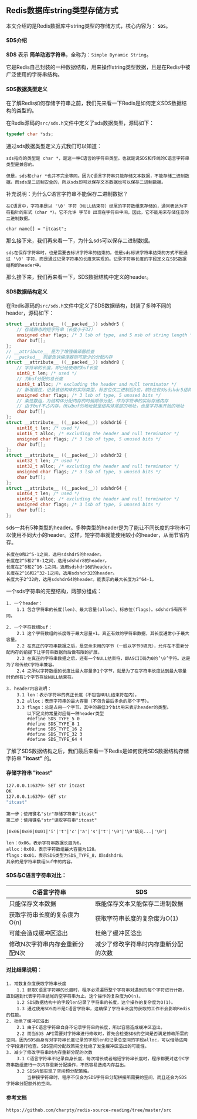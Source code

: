 ## Redis数据库string类型存储方式

本文介绍的是Redis数据库中string类型的存储方式，核心内容为： **`SDS`**。

#### SDS介绍

**SDS** 表示 **简单动态字符串**，全称为：`Simple Dynamic String`。

它是Redis自己封装的一种数据结构，用来操作string类型数据，且是在Redis中被广泛使用的字符串结构。

#### SDS数据类型定义

在了解Redis如何存储字符串之前，我们先来看一下Redis是如何定义SDS数据结构的类型的。

在Redis源码的`src/sds.h`文件中定义了sds数据类型，源码如下：

```C
typedef char *sds;
```

通过sds数据类型定义方式我们可以知道：

```
sds指向的类型是 char *，是这一种C语言的字符串类型。也就是说SDS和传统的C语言字符串类型是兼容的。
```

```
但是，sds和char *也并不完全等同。因为C语言字符串只能存储文本数据，不能存储二进制数据。而sds是二进制安全的，所以sds即可以保存文本数据也可以保存二进制数据。
```

补充说明：为什么C语言字符串不能保存二进制数据？

```
在C语言中，字符串是以 '\0' 字符（NULL结束符）结尾的字符数组来存储的，通常表达为字符指针的形式（char *）。它不允许 字节0 出现在字符串中间，因此，它不能用来存储任意的二进制数据。

char name[] = "itcast";
```

那么接下来，我们再来看一下，为什么sds可以保存二进制数据。

```
sds在保存字符串时，也是需要去标识字符串的结束的。但是sds标识字符串结束的方式不是通过 '\0' 字符，而是通过记录字符串的长度来实现的。记录字符串长度的字段定义在SDS数据结构的header中。
```

那么接下来，我们再来看一下，SDS数据结构中定义的header。

#### SDS数据结构定义

在Redis源码的`src/sds.h`文件中定义了SDS数据结构，封装了多种不同的header，源码如下：

```c
struct __attribute__ ((__packed__)) sdshdr5 {
	// 存储静态的短字符串（长度小于32）
    unsigned char flags; /* 3 lsb of type, and 5 msb of string length */
    char buf[];
};
// __attribute__ 是为了增强编译器检查
// __packed__ 则是告诉编译器则可能少的分配内存
struct __attribute__ ((__packed__)) sdshdr8 {
    // 字符串的长度，即已经使用的buf长度
    uint8_t len; /* used */
    // 为buf分配的总长度
    uint8_t alloc; /* excluding the header and null terminator */
    // 新增属性，记录该结构体的实际类型，标志位仅二进制后3位，前5位仅对sdshdr5结构体有用
    unsigned char flags; /* 3 lsb of type, 5 unused bits */
    // 柔性数组，为结构体分配内存的时候顺带分配，作为字符串的实际存储内存
    // 由于buf不占内存，所以buf的地址就是结构体尾部的地址，也是字符串开始的地址
    char buf[];
};
struct __attribute__ ((__packed__)) sdshdr16 {
    uint16_t len; /* used */
    uint16_t alloc; /* excluding the header and null terminator */
    unsigned char flags; /* 3 lsb of type, 5 unused bits */
    char buf[];
};
struct __attribute__ ((__packed__)) sdshdr32 {
    uint32_t len; /* used */
    uint32_t alloc; /* excluding the header and null terminator */
    unsigned char flags; /* 3 lsb of type, 5 unused bits */
    char buf[];
};
struct __attribute__ ((__packed__)) sdshdr64 {
    uint64_t len; /* used */
    uint64_t alloc; /* excluding the header and null terminator */
    unsigned char flags; /* 3 lsb of type, 5 unused bits */
    char buf[];
};
```

sds一共有5种类型的header。多种类型的header是为了能让不同长度的字符串可以使用不同大小的header。这样，短字符串就能使用较小的header，从而节省内存。

```
长度在0和2^5-1之间，选用sdshdr5的header。
长度在2^5和2^8-1之间，选用sdshdr8的header。
长度在2^8和2^16-1之间，选用sdshdr16的header。
长度在2^16和2^32-1之间，选用sdshdr32的header。
长度大于2^32的，选用sdshdr64的header。能表示的最大长度为2^64-1。
```

一个sds字符串的完整结构，两部分组成：

```
1. 一个header：
	1.1 包含字符串的长度(len)、最大容量(alloc)、标志位(flags)。sdshdr5有所不同。
	
2. 一个字符数组buf：
	2.1 这个字符数组的长度等于最大容量+1。真正有效的字符串数据，其长度通常小于最大容量。
	2.2 在真正的字符串数据之后，是空余未用的字节（一般以字节0填充），允许在不重新分配内存的前提下让字符串数据向后做有限的扩展。
	2.3 在真正的字符串数据之后，还有一个NULL结束符，即ASCII码为0的’\0’字符。这是为了和传统C字符串兼容。
	2.4 之所以字符数组的长度比最大容量多1个字节，就是为了在字符串长度达到最大容量时仍然有1个字节存放NULL结束符。

3. header内容说明：
	3.1 len：表示字符串的真正长度（不包含NULL结束符在内）。
	3.2 alloc：表示字符串的最大容量（不包含最后多余的那个字节）。
	3.3 flags：总是占用一个字节。其中的最低3个bit用来表示header的类型。
		以下定义的常量对应每一种header类型
		#define SDS_TYPE_5 0
        #define SDS_TYPE_8 1
        #define SDS_TYPE_16 2
        #define SDS_TYPE_32 3
        #define SDS_TYPE_64 4
```

了解了SDS数据结构之后，我们最后来看一下Redis是如何使用SDS数据结构存储字符串 **"itcast"** 的。

#### 存储字符串 "itcast"

```bash
127.0.0.1:6379> SET str itcast
OK
127.0.0.1:6379> GET str
"itcast"
```

```
第一步：使用键名"str"存储字符串"itcast"
第二步：使用键名"str"读取字符串"itcast"
```

```
|0x06|0x08|0x01|'i'|'t'|'c'|'a'|'s'|'t'|'\0'|'\0'填充...|'\0'|
```

```
len：0x06，表示字符串数据长度为6。
alloc：0x08，表示字符数组最大容量为128。
flags：0x01，表示SDS类型为SDS_TYPE_8，即sdshdr8。
其余的是字符串数组buf中的内容。
```

#### SDS与C语言字符串对比：

| C语言字符串                    | SDS                                  |
| ------------------------------ | ------------------------------------ |
| 只能保存文本数据               | 既能保存文本又能保存二进制数据       |
| 获取字符串长度的复杂度为O(n)   | 获取字符串长度的复杂度为O(1)         |
| 可能会造成缓冲区溢出           | 杜绝了缓冲区溢出                     |
| 修改N次字符串内存会重新分配N次 | 减少了修改字符串时内存重新分配的次数 |

#### 对比结果说明：

```
1. 常数复杂度获取字符串长度
	1.1 获取C语言字符串的长度时，程序必须遍历整个字符串对遇到的每个字符进行计数，直到遇到代表字符串结尾的空字符串为止。这个操作的复杂度为O(n)。
	1.2 SDS数据结构中的字段len记录了字符串的长度，这个操作的复杂度为O(1)。
	1.3 通过使用SDS而不是C语言字符串，这确保了字符串长度的获取的工作不会影响Redis的性能。
2. 杜绝了缓冲区溢出
	2.1 由于C语言字符串自身不记录字符串的长度，所以容易造成缓冲区溢出。
	2.2 而当SDS API需要对字符串进行修改时，首先会检查SDS的空间是否满足修改所需的空间，因为SDS自身有对字符串长度记录的字段len和记录总空间的字段alloc，可以借助这两个字段进行检查。SDS空间分配政策完全杜绝了发生缓冲区溢出的可能性。
3. 减少了修改字符串时内存重新分配的次数
	3.1 C语言字符串不记录自身长度，每次增长或者缩短字符串长度时，程序都要对这个C字符串数组进行一次内存重新分配操作，不然容易造成内存益出。
	3.2 SDS内部实现了空间预分配策略。
		当拼接字符串时，程序不仅会为SDS字符串分配拼接所需要的空间，而且还会为SDS字符串分配额外的空间。
```

#### 参考文档

```
https://github.com/charpty/redis-source-reading/tree/master/src
```

